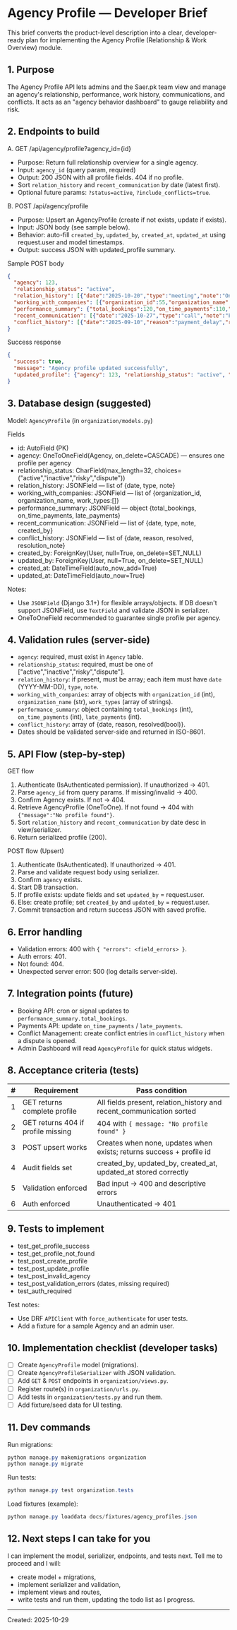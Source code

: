 # Agency Profile — Developer Brief

This brief converts the product-level description into a clear, developer-ready plan for implementing the Agency Profile (Relationship & Work Overview) module.

## 1. Purpose
The Agency Profile API lets admins and the Saer.pk team view and manage an agency's relationship, performance, work history, communications, and conflicts. It acts as an "agency behavior dashboard" to gauge reliability and risk.

## 2. Endpoints to build

A. GET /api/agency/profile?agency_id={id}
- Purpose: Return full relationship overview for a single agency.
- Input: `agency_id` (query param, required)
- Output: 200 JSON with all profile fields. 404 if no profile.
- Sort `relation_history` and `recent_communication` by date (latest first).
- Optional future params: `?status=active`, `?include_conflicts=true`.

B. POST /api/agency/profile
- Purpose: Upsert an AgencyProfile (create if not exists, update if exists).
- Input: JSON body (see sample below).
- Behavior: auto-fill `created_by`, `updated_by`, `created_at`, `updated_at` using request.user and model timestamps.
- Output: success JSON with updated_profile summary.

Sample POST body
```json
{
  "agency": 123,
  "relationship_status": "active",
  "relation_history": [{"date":"2025-10-20","type":"meeting","note":"Onboarded"}],
  "working_with_companies": [{"organization_id":55,"organization_name":"HotelCo","work_types":["hotel_booking"]}],
  "performance_summary": {"total_bookings":120,"on_time_payments":110,"late_payments":10},
  "recent_communication": [{"date":"2025-10-27","type":"call","note":"Follow-up"}],
  "conflict_history": [{"date":"2025-09-10","reason":"payment_delay","resolved":true}]
}
```

Success response
```json
{
  "success": true,
  "message": "Agency profile updated successfully",
  "updated_profile": {"agency": 123, "relationship_status": "active", "id": 3}
}
```

## 3. Database design (suggested)
Model: `AgencyProfile` (in `organization/models.py`)

Fields
- id: AutoField (PK)
- agency: OneToOneField(Agency, on_delete=CASCADE) — ensures one profile per agency
- relationship_status: CharField(max_length=32, choices=("active","inactive","risky","dispute"))
- relation_history: JSONField — list of {date, type, note}
- working_with_companies: JSONField — list of {organization_id, organization_name, work_types:[]}
- performance_summary: JSONField — object {total_bookings, on_time_payments, late_payments}
- recent_communication: JSONField — list of {date, type, note, created_by}
- conflict_history: JSONField — list of {date, reason, resolved, resolution_note}
- created_by: ForeignKey(User, null=True, on_delete=SET_NULL)
- updated_by: ForeignKey(User, null=True, on_delete=SET_NULL)
- created_at: DateTimeField(auto_now_add=True)
- updated_at: DateTimeField(auto_now=True)

Notes:
- Use `JSONField` (Django 3.1+) for flexible arrays/objects. If DB doesn't support JSONField, use `TextField` and validate JSON in serializer.
- OneToOneField recommended to guarantee single profile per agency.

## 4. Validation rules (server-side)
- `agency`: required, must exist in `Agency` table.
- `relationship_status`: required, must be one of ["active","inactive","risky","dispute"].
- `relation_history`: if present, must be array; each item must have `date` (YYYY-MM-DD), `type`, `note`.
- `working_with_companies`: array of objects with `organization_id` (int), `organization_name` (str), `work_types` (array of strings).
- `performance_summary`: object containing `total_bookings` (int), `on_time_payments` (int), `late_payments` (int).
- `conflict_history`: array of {date, reason, resolved(bool)}.
- Dates should be validated server-side and returned in ISO-8601.

## 5. API Flow (step-by-step)

GET flow
1. Authenticate (IsAuthenticated permission). If unauthorized → 401.
2. Parse `agency_id` from query params. If missing/invalid → 400.
3. Confirm Agency exists. If not → 404.
4. Retrieve AgencyProfile (OneToOne). If not found → 404 with `{"message":"No profile found"}`.
5. Sort `relation_history` and `recent_communication` by date desc in view/serializer.
6. Return serialized profile (200).

POST flow (Upsert)
1. Authenticate (IsAuthenticated). If unauthorized → 401.
2. Parse and validate request body using serializer.
3. Confirm `agency` exists.
4. Start DB transaction.
5. If profile exists: update fields and set `updated_by` = request.user.
6. Else: create profile; set `created_by` and `updated_by` = request.user.
7. Commit transaction and return success JSON with saved profile.

## 6. Error handling
- Validation errors: 400 with `{ "errors": <field_errors> }`.
- Auth errors: 401.
- Not found: 404.
- Unexpected server error: 500 (log details server-side).

## 7. Integration points (future)
- Booking API: cron or signal updates to `performance_summary.total_bookings`.
- Payments API: update `on_time_payments` / `late_payments`.
- Conflict Management: create conflict entries in `conflict_history` when a dispute is opened.
- Admin Dashboard will read `AgencyProfile` for quick status widgets.

## 8. Acceptance criteria (tests)
| # | Requirement | Pass condition |
|---|-------------|----------------|
|1|GET returns complete profile|All fields present, relation_history and recent_communication sorted| 
|2|GET returns 404 if profile missing|404 with `{ message: "No profile found" }`|
|3|POST upsert works|Creates when none, updates when exists; returns success + profile id|
|4|Audit fields set|created_by, updated_by, created_at, updated_at stored correctly|
|5|Validation enforced|Bad input → 400 and descriptive errors|
|6|Auth enforced|Unauthenticated → 401|

## 9. Tests to implement
- test_get_profile_success
- test_get_profile_not_found
- test_post_create_profile
- test_post_update_profile
- test_post_invalid_agency
- test_post_validation_errors (dates, missing required)
- test_auth_required

Test notes:
- Use DRF `APIClient` with `force_authenticate` for user tests.
- Add a fixture for a sample Agency and an admin user.

## 10. Implementation checklist (developer tasks)
- [ ] Create `AgencyProfile` model (migrations).
- [ ] Create `AgencyProfileSerializer` with JSON validation.
- [ ] Add `GET` & `POST` endpoints in `organization/views.py`.
- [ ] Register route(s) in `organization/urls.py`.
- [ ] Add tests in `organization/tests.py` and run them.
- [ ] Add fixture/seed data for UI testing.

## 11. Dev commands
Run migrations:
```powershell
python manage.py makemigrations organization
python manage.py migrate
```

Run tests:
```powershell
python manage.py test organization.tests
```

Load fixtures (example):
```powershell
python manage.py loaddata docs/fixtures/agency_profiles.json
```

## 12. Next steps I can take for you
I can implement the model, serializer, endpoints, and tests next. Tell me to proceed and I will:
- create model + migrations,
- implement serializer and validation,
- implement views and routes,
- write tests and run them, updating the todo list as I progress.

---

Created: 2025-10-29
